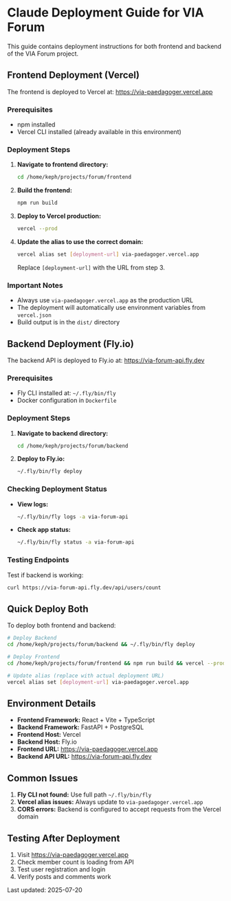 # Claude Deployment Guide for VIA Forum

This guide contains deployment instructions for both frontend and backend of the VIA Forum project.

## Frontend Deployment (Vercel)

The frontend is deployed to Vercel at: https://via-paedagoger.vercel.app

### Prerequisites
- npm installed
- Vercel CLI installed (already available in this environment)

### Deployment Steps

1. **Navigate to frontend directory:**
   ```bash
   cd /home/keph/projects/forum/frontend
   ```

2. **Build the frontend:**
   ```bash
   npm run build
   ```

3. **Deploy to Vercel production:**
   ```bash
   vercel --prod
   ```

4. **Update the alias to use the correct domain:**
   ```bash
   vercel alias set [deployment-url] via-paedagoger.vercel.app
   ```
   Replace `[deployment-url]` with the URL from step 3.

### Important Notes
- Always use `via-paedagoger.vercel.app` as the production URL
- The deployment will automatically use environment variables from `vercel.json`
- Build output is in the `dist/` directory

## Backend Deployment (Fly.io)

The backend API is deployed to Fly.io at: https://via-forum-api.fly.dev

### Prerequisites
- Fly CLI installed at: `~/.fly/bin/fly`
- Docker configuration in `Dockerfile`

### Deployment Steps

1. **Navigate to backend directory:**
   ```bash
   cd /home/keph/projects/forum/backend
   ```

2. **Deploy to Fly.io:**
   ```bash
   ~/.fly/bin/fly deploy
   ```

### Checking Deployment Status

- **View logs:**
  ```bash
  ~/.fly/bin/fly logs -a via-forum-api
  ```

- **Check app status:**
  ```bash
  ~/.fly/bin/fly status -a via-forum-api
  ```

### Testing Endpoints

Test if backend is working:
```bash
curl https://via-forum-api.fly.dev/api/users/count
```

## Quick Deploy Both

To deploy both frontend and backend:

```bash
# Deploy Backend
cd /home/keph/projects/forum/backend && ~/.fly/bin/fly deploy

# Deploy Frontend
cd /home/keph/projects/forum/frontend && npm run build && vercel --prod

# Update alias (replace with actual deployment URL)
vercel alias set [deployment-url] via-paedagoger.vercel.app
```

## Environment Details

- **Frontend Framework:** React + Vite + TypeScript
- **Backend Framework:** FastAPI + PostgreSQL
- **Frontend Host:** Vercel
- **Backend Host:** Fly.io
- **Frontend URL:** https://via-paedagoger.vercel.app
- **Backend API URL:** https://via-forum-api.fly.dev

## Common Issues

1. **Fly CLI not found:** Use full path `~/.fly/bin/fly`
2. **Vercel alias issues:** Always update to `via-paedagoger.vercel.app`
3. **CORS errors:** Backend is configured to accept requests from the Vercel domain

## Testing After Deployment

1. Visit https://via-paedagoger.vercel.app
2. Check member count is loading from API
3. Test user registration and login
4. Verify posts and comments work

Last updated: 2025-07-20